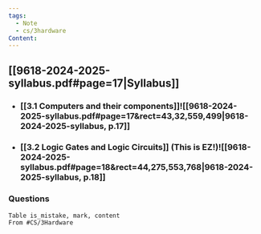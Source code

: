 ```yaml
---
tags:
  - Note
  - cs/3hardware
Content: 
---
```

## [[9618-2024-2025-syllabus.pdf#page=17|Syllabus]]

- ### [[3.1 Computers and their components]]![[9618-2024-2025-syllabus.pdf#page=17&rect=43,32,559,499|9618-2024-2025-syllabus, p.17]]
- ### [[3.2 Logic Gates and Logic Circuits]] (This is EZ!)![[9618-2024-2025-syllabus.pdf#page=18&rect=44,275,553,768|9618-2024-2025-syllabus, p.18]]

### Questions
```dataview
Table is_mistake, mark, content
From #CS/3Hardware
```

